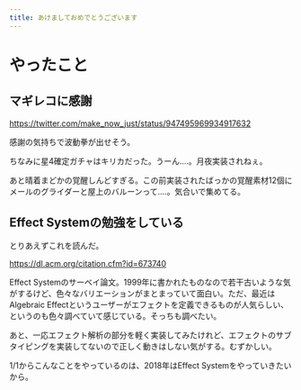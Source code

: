 ```yaml
---
title: あけましておめでとうございます
---
```


# やったこと

## マギレコに感謝

https://twitter.com/make_now_just/status/947495969934917632

感謝の気持ちで波動拳が出せそう。

ちなみに星4確定ガチャはキリカだった。うーん‥‥。月夜実装されねぇ。

あと晴着まどかの覚醒しんどすぎる。この前実装されたばっかの覚醒素材12個にメールのグライダーと屋上のバルーンって‥‥。気合いで集めてる。

## Effect Systemの勉強をしている

とりあえずこれを読んだ。

https://dl.acm.org/citation.cfm?id=673740

Effect Systemのサーベイ論文。1999年に書かれたものなので若干古いような気がするけど、色々なバリエーションがまとまっていて面白い。ただ、最近はAlgebraic Effectというユーザーがエフェクトを定義できるものが人気らしい、というのも色々調べていて感じている。そっちも調べたい。

あと、一応エフェクト解析の部分を軽く実装してみたけれど、エフェクトのサブタイピングを実装してないので正しく動きはしない気がする。むずかしい。

1/1からこんなことをやっているのは、2018年はEffect Systemをやっていきたいから。
